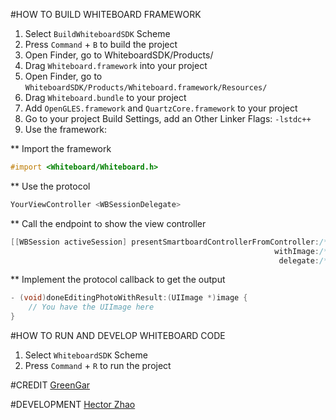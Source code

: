 #HOW TO BUILD WHITEBOARD FRAMEWORK
1. Select `BuildWhiteboardSDK` Scheme
2. Press `Command` + `B` to build the project
3. Open Finder, go to WhiteboardSDK/Products/
4. Drag `Whiteboard.framework` into your project
5. Open Finder, go to `WhiteboardSDK/Products/Whiteboard.framework/Resources/`
6. Drag `Whiteboard.bundle` to your project
7. Add `OpenGLES.framework` and `QuartzCore.framework` to your project
8. Go to your project Build Settings, add an Other Linker Flags: `-lstdc++`
9. Use the framework:

** Import the framework
```Objective-C
#import <Whiteboard/Whiteboard.h>
```

** Use the protocol

```Objective-C
YourViewController <WBSessionDelegate>
```

** Call the endpoint to show the view controller

```Objective-C
[[WBSession activeSession] presentSmartboardControllerFromController:/* your view controller */
                                                           withImage:/* your image to edit */
                                                            delegate:/* callback */];
```

** Implement the protocol callback to get the output

```Objective-C
- (void)doneEditingPhotoWithResult:(UIImage *)image {
    // You have the UIImage here 
}
```

#HOW TO RUN AND DEVELOP WHITEBOARD CODE

1. Select `WhiteboardSDK` Scheme
2. Press `Command` + `R` to run the project

#CREDIT
[GreenGar](www.greengar.com)

#DEVELOPMENT
[Hector Zhao](https://github.com/longtrieu)